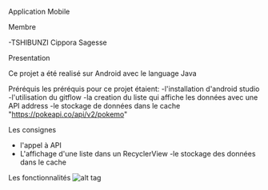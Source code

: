 Application Mobile

Membre

-TSHIBUNZI Cippora Sagesse

Presentation 

Ce projet a été realisé sur Android avec le language Java

Préréquis
les préréquis pour ce projet étaient:
-l'installation d'android studio
-l'utilisation du gitflow
-la creation du liste qui affiche les données avec une API address
-le stockage de données dans le cache 
"https://pokeapi.co/api/v2/pokemo"

Les consignes
- l'appel à API
- L'affichage d'une liste dans un RecyclerView
-le stockage des données dans le cache

Les fonctionnalités
![alt tag](https://user-images.githubusercontent.com/65816066/85232408-f9aab200-b3fe-11ea-8a23-4aa02a0ca140.png)














